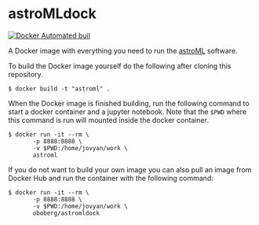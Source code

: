 astroMLdock
=============

[![Docker Automated buil](https://img.shields.io/docker/automated/oboberg/astromldock.svg)](https://hub.docker.com/r/oboberg/astromldock/)

A Docker image with everything you need to run the [astroML](http://www.astroml.org/) software.

To build the Docker image yourself do the following after cloning this repository.

```
$ docker build -t "astroml" .
```

When the Docker image is finished building, run the following command to start
a docker container and a jupyter notebook. Note that the `$PWD` where this
command is run will mounted inside the docker container.

```
$ docker run -it --rm \
       -p 8888:8888 \
       -v $PWD:/home/jovyan/work \
       astroml
```

If you do not want to build your own image you can also pull an image from
Docker Hub and run the container with the following command:

```
$ docker run -it --rm \
       -p 8888:8888 \
       -v $PWD:/home/jovyan/work \
       oboberg/astromldock
```
